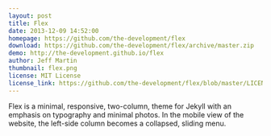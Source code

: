 ```yaml
---
layout: post
title: Flex
date: 2013-12-09 14:52:00
homepage: https://github.com/the-development/flex
download: https://github.com/the-development/flex/archive/master.zip
demo: http://the-development.github.io/flex
author: Jeff Martin
thumbnail: flex.png
license: MIT License
license_link: https://github.com/the-development/flex/blob/master/LICENSE
---
```


Flex is a minimal, responsive, two-column, theme for Jekyll with an
emphasis on typography and minimal photos. In the mobile view of the
website, the left-side column becomes a collapsed, sliding menu.
